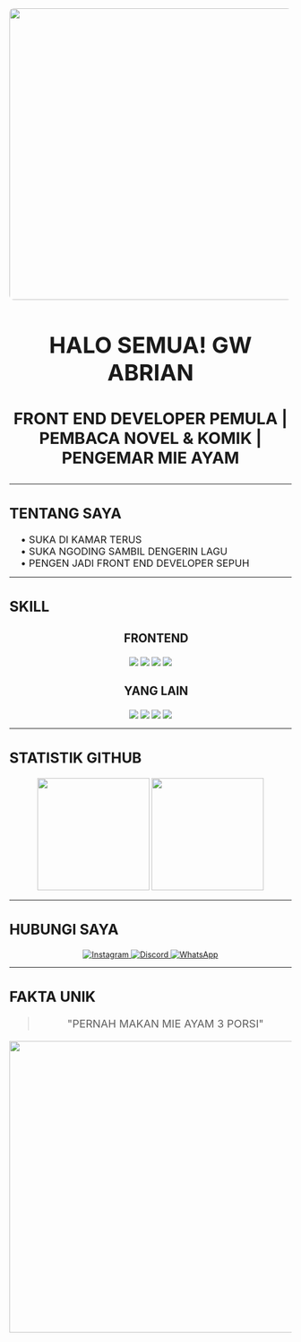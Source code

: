 <!-- ====== HEADER ====== -->
<div align="center">
  <img src="https://media.tenor.com/EwBAeK7ikJ4AAAAM/aaa-shocked.gif" width="520" style="border-radius: 8px">
  <h1 style="font-size: 2.5rem">HALO SEMUA! GW ABRIAN</h1>
  <h3 style="font-size: 1.8rem">FRONT END DEVELOPER PEMULA | PEMBACA NOVEL & KOMIK | PENGEMAR MIE AYAM</h3>
</div>

---

<!-- ====== TENTANG GW ====== -->
<div align="center">
  <h2 align="left" style="font-size: 1.6rem; font-weight: bold">TENTANG SAYA</h2>
  <div align="left" style="font-size: 1.1rem; margin-left: 20px">
    • SUKA DI KAMAR TERUS<br>
    • SUKA NGODING SAMBIL DENGERIN LAGU<br>
    • PENGEN JADI FRONT END DEVELOPER SEPUH
  </div>
</div>

---

<!-- ====== SKILL GW ====== -->
<div align="center">
  <h2 align="left" style="font-size: 1.6rem; font-weight: bold">SKILL</h2>
  
  <h3 align="center" style="font-size: 1.3rem; font-weight: bold; margin-left: 20px">FRONTEND</h3>
  <p style="margin-top: 10px">
    <img src="https://img.shields.io/badge/HTML5-E34F26?style=for-the-badge&logo=html5&logoColor=white&logoWidth=30">
    <img src="https://img.shields.io/badge/CSS3-1572B6?style=for-the-badge&logo=css3&logoColor=white&logoWidth=30">
    <img src="https://img.shields.io/badge/JavaScript-F7DF1E?style=for-the-badge&logo=javascript&logoColor=black&logoWidth=30">
    <img src="https://img.shields.io/badge/Bootstrap-563D7C?style=for-the-badge&logo=bootstrap&logoColor=white&logoWidth=30">
  </p>

  <h3 align="center" style="font-size: 1.3rem; font-weight: bold; margin-left: 20px">YANG LAIN</h3>
  <p style="margin-top: 10px">
    <img src="https://img.shields.io/badge/Figma-F24E1E?style=for-the-badge&logo=figma&logoColor=white&logoWidth=30">
    <img src="https://img.shields.io/badge/MySQL-005C84?style=for-the-badge&logo=mysql&logoColor=white&logoWidth=30">
    <img src="https://img.shields.io/badge/Linux-FCC624?style=for-the-badge&logo=linux&logoColor=black&logoWidth=30">
    <img src="https://img.shields.io/badge/GitHub-100000?style=for-the-badge&logo=github&logoColor=white&logoWidth=30">
  </p>
</div>

---

<!-- ====== STATS GITHUB ====== -->
<div align="center">
  <h2 align="left" style="font-size: 1.6rem; font-weight: bold">STATISTIK GITHUB</h2>
  <img height="200" src="https://github-readme-stats.vercel.app/api?username=mieayamm0892&show_icons=true&theme=radical">
  <img height="200" src="https://github-readme-streak-stats.herokuapp.com/?user=mieayamm0892&theme=radical">
</div>

---

<!-- ====== KONTAK ====== -->
<div align="center">
  <h2 align="left" style="font-size: 1.6rem; font-weight: bold">HUBUNGI SAYA</h2>
  <p style="margin-top: 10px">
    <a href="#" target="_blank">
      <img src="https://img.shields.io/badge/Instagram-E4405F?style=for-the-badge&logo=instagram&logoColor=white&logoWidth=25" alt="Instagram">
    </a>
    <a href="#" target="_blank">
      <img src="https://img.shields.io/badge/Discord-5865F2?style=for-the-badge&logo=discord&logoColor=white&logoWidth=25" alt="Discord"> 
    </a>
    <a href="#" target="_blank">
      <img src="https://img.shields.io/badge/WhatsApp-25D366?style=for-the-badge&logo=whatsapp&logoColor=white&logoWidth=25" alt="WhatsApp">
    </a>
  </p>
</div>

---

<!-- ====== FUN FACT ====== -->
<div align="center">
  <h2 align="left" style="font-size: 1.6rem; font-weight: bold">FAKTA UNIK</h2>
  <blockquote style="font-size: 1.2rem; text-align: center;">"PERNAH MAKAN MIE AYAM 3 PORSI"</blockquote>
  <div align="center">
    <img src="https://media.tenor.com/YVSiUKjAvsMAAAAM/anime-nuzzle-k-on.gif" width="520">
  </div>
</div>